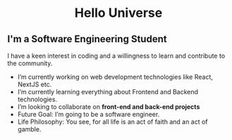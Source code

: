 <h1 align="center">Hello Universe</h1>


## I'm a Software Engineering Student
<p> 
I have a keen interest in coding and a willingness to learn and contribute to the community.
</p>

-  I’m currently working on web development technologies like React, NextJS etc.
-  I’m currently learning everything about Frontend and Backend technologies.
-  I’m looking to collaborate on **front-end and back-end projects**
-  Future Goal: I’m going to be a software engineer.
-  Life Philosophy: You see, for all life is an act of faith and an act of gamble.

